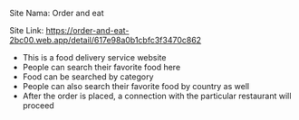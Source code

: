 Site Nama: Order and eat

Site Link: https://order-and-eat-2bc00.web.app/detail/617e98a0b1cbfc3f3470c862

* This is a food delivery service website
* People can search their favorite food here
* Food can be searched by category 
* People can also search their favorite food by country as well
* After the order is placed, a connection with the particular restaurant will proceed